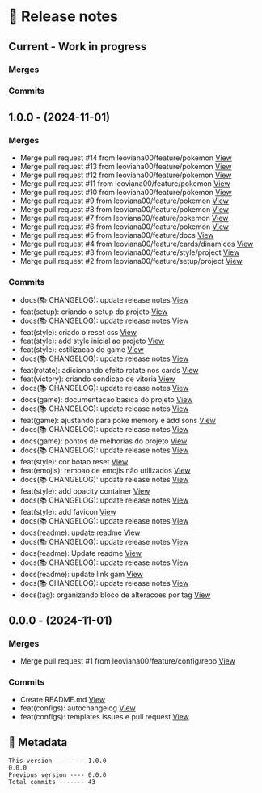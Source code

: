 # 🎁 Release notes

## Current - Work in progress
### Merges

### Commits



## 1.0.0 - (2024-11-01)
### Merges
*  Merge pull request #14 from leoviana00/feature/pokemon [View](https://github.com/leoviana00/memory-game-javascript/commits/61dab04b3ad5fe5cf403303165919bb906f90d30)
*  Merge pull request #13 from leoviana00/feature/pokemon [View](https://github.com/leoviana00/memory-game-javascript/commits/1c8efe982c49c35fb8050db40e8a32862592fdf4)
*  Merge pull request #12 from leoviana00/feature/pokemon [View](https://github.com/leoviana00/memory-game-javascript/commits/8e49117992003a1f0fcbfc1b9954c1555da17923)
*  Merge pull request #11 from leoviana00/feature/pokemon [View](https://github.com/leoviana00/memory-game-javascript/commits/6640515ed7e98270ede318c52e10cc664632bb42)
*  Merge pull request #10 from leoviana00/feature/pokemon [View](https://github.com/leoviana00/memory-game-javascript/commits/8c1e97f6d0af3d626b2e8fa899560dbdddbd2a12)
*  Merge pull request #9 from leoviana00/feature/pokemon [View](https://github.com/leoviana00/memory-game-javascript/commits/51340be2c8a7877677dc53e9428dff5269072400)
*  Merge pull request #8 from leoviana00/feature/pokemon [View](https://github.com/leoviana00/memory-game-javascript/commits/4463a8c7fc24917ae0fba9c272415f2e57a9e49a)
*  Merge pull request #7 from leoviana00/feature/pokemon [View](https://github.com/leoviana00/memory-game-javascript/commits/f31b596db2e538fa0773d1ee27cc02ceb06a2509)
*  Merge pull request #6 from leoviana00/feature/pokemon [View](https://github.com/leoviana00/memory-game-javascript/commits/f9e629dbb1e71998018845770f186d105191db20)
*  Merge pull request #5 from leoviana00/feature/docs [View](https://github.com/leoviana00/memory-game-javascript/commits/76a82affa9c19b5794b1cd4dfd9ed48647c59238)
*  Merge pull request #4 from leoviana00/feature/cards/dinamicos [View](https://github.com/leoviana00/memory-game-javascript/commits/08175fb7f792be9639f7e0cadfc7857161553536)
*  Merge pull request #3 from leoviana00/feature/style/project [View](https://github.com/leoviana00/memory-game-javascript/commits/c60d29ccb52247fb8d86cbb49cb2edb2b67d5e4f)
*  Merge pull request #2 from leoviana00/feature/setup/project [View](https://github.com/leoviana00/memory-game-javascript/commits/4a0b1123cd7b64ea7069f3b2bb9757fa225b00c0)
### Commits
*  docs(📚 CHANGELOG): update release notes [View](https://github.com/leoviana00/memory-game-javascript/commits/4c43d77f98e67b9b10bc342cf4255fb321c866cc)
*  feat(setup): criando o setup do projeto [View](https://github.com/leoviana00/memory-game-javascript/commits/6712045199da549786d7987f6a590295d11670d7)
*  docs(📚 CHANGELOG): update release notes [View](https://github.com/leoviana00/memory-game-javascript/commits/a28157ee3c0f00a1c8ccf3b07f96b38cecabd759)
*  feat(style): criado o reset css [View](https://github.com/leoviana00/memory-game-javascript/commits/2930e19b6df74dc875de48d2208182153b770c0e)
*  feat(style): add style inicial ao projeto [View](https://github.com/leoviana00/memory-game-javascript/commits/4926b37af576cb5a9b4e87539ca7328c773aa35a)
*  feat(style): estilizacao do game [View](https://github.com/leoviana00/memory-game-javascript/commits/6c05e4eff6324a4123751333cca9df9193970cc8)
*  docs(📚 CHANGELOG): update release notes [View](https://github.com/leoviana00/memory-game-javascript/commits/883f2b113cee62de96a63b523374a90035ac8238)
*  feat(rotate): adicionando efeito rotate nos cards [View](https://github.com/leoviana00/memory-game-javascript/commits/94dcad87bdbee74479571ced54f90f168df78fc8)
*  feat(victory): criando condicao de vitoria [View](https://github.com/leoviana00/memory-game-javascript/commits/6b41e105dda7b3480c0d6b53ef8f60e8ab09fbe7)
*  docs(📚 CHANGELOG): update release notes [View](https://github.com/leoviana00/memory-game-javascript/commits/d23aca601783a7c8c0be719b8161c833874dc729)
*  docs(game): documentacao basica do projeto [View](https://github.com/leoviana00/memory-game-javascript/commits/b2ea294cfc41253ea543fffd63db5be76ec93829)
*  docs(📚 CHANGELOG): update release notes [View](https://github.com/leoviana00/memory-game-javascript/commits/5bfa17151dd33ba068ca9c6c2b63e7fcaebc1d1b)
*  feat(game): ajustando para poke memory e add sons [View](https://github.com/leoviana00/memory-game-javascript/commits/55454ca0750278985cb9f42bf33ba0f5b6d28318)
*  docs(📚 CHANGELOG): update release notes [View](https://github.com/leoviana00/memory-game-javascript/commits/b9878689f9f6f16ca226ba3b26fcd33f3896fd60)
*  docs(game): pontos de melhorias do projeto [View](https://github.com/leoviana00/memory-game-javascript/commits/53cfdd249049118087a28ac42f29439d260d243f)
*  docs(📚 CHANGELOG): update release notes [View](https://github.com/leoviana00/memory-game-javascript/commits/0a53b7ff7f4a9792bbb29c951745b6a7122e7081)
*  feat(style): cor botao reset [View](https://github.com/leoviana00/memory-game-javascript/commits/2ec6ff57ae9a881185c56b0b7c79764c011e22f7)
*  feat(emojis): remoao de emojis não utilizados [View](https://github.com/leoviana00/memory-game-javascript/commits/3bd18113c50e9beeadae42c48026a9d2740d484c)
*  docs(📚 CHANGELOG): update release notes [View](https://github.com/leoviana00/memory-game-javascript/commits/52b8caf4b2b96c4d6357982e9a0124d467d8a526)
*  feat(style): add opacity container [View](https://github.com/leoviana00/memory-game-javascript/commits/43ce917e27a389ffbfc4a6f42297530ff3a67269)
*  docs(📚 CHANGELOG): update release notes [View](https://github.com/leoviana00/memory-game-javascript/commits/d00d6f0c4e674cfad77f7b96263bd61ba764a588)
*  feat(style): add favicon [View](https://github.com/leoviana00/memory-game-javascript/commits/31beef0e05c0efc633eca9f091cbe5f07456c3ae)
*  docs(📚 CHANGELOG): update release notes [View](https://github.com/leoviana00/memory-game-javascript/commits/733b5cc1e8208ea06fd6363e29d1cdcff18a6187)
*  docs(readme): update readme [View](https://github.com/leoviana00/memory-game-javascript/commits/384165adcf8ccbe1ec68f197fa5a4b376377b5ad)
*  docs(📚 CHANGELOG): update release notes [View](https://github.com/leoviana00/memory-game-javascript/commits/f6491ddde1bc677e0ef3e9231687a73955b38943)
*  docs(readme): Update readme [View](https://github.com/leoviana00/memory-game-javascript/commits/66d053a1d855de39d81133a34525e68f18f3303d)
*  docs(📚 CHANGELOG): update release notes [View](https://github.com/leoviana00/memory-game-javascript/commits/50087a4b8ec3711d7f0505fc47686aa00f3aeceb)
*  docs(readme): update link gam [View](https://github.com/leoviana00/memory-game-javascript/commits/9cf44cc4d5c4664fc0812b5e53a3363c89c5b78c)
*  docs(📚 CHANGELOG): update release notes [View](https://github.com/leoviana00/memory-game-javascript/commits/ad43cc673c5eb0531e1879728317efb7aa6db70d)
*  docs(tag): organizando bloco de alteracoes por tag [View](https://github.com/leoviana00/memory-game-javascript/commits/e0ef8fb6359bf6aa53cb502430387b82dcdc38cc)



## 0.0.0 - (2024-11-01)
### Merges
*  Merge pull request #1 from leoviana00/feature/config/repo [View](https://github.com/leoviana00/memory-game-javascript/commits/679d8dcc3ad8435d2a67fb3496475596e22ed44f)
### Commits
*  Create README.md [View](https://github.com/leoviana00/memory-game-javascript/commits/0d3411e0b450658862aed20a23d99ddeae18f54f)
*  feat(configs): autochangelog [View](https://github.com/leoviana00/memory-game-javascript/commits/083da3ef158a9acb3d38912f42f7867bb69a9c2c)
*  feat(configs): templates issues e pull request [View](https://github.com/leoviana00/memory-game-javascript/commits/02abe644875f66c58803474df385e3f71d200bf9)
## 📝 Metadata
```
This version -------- 1.0.0
0.0.0
Previous version ---- 0.0.0
Total commits ------- 43
```
